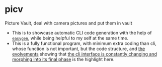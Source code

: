 # picv
Picture Vault, deal with camera pictures and put them in vault

- This is to showcase automatic CLI code generation with the help of [`easygen`](https://github.com/go-easygen/easygen), while being helpful to my self at the same time.
- This is a fully functional program, with minimum extra coding than cli, whose function is not important, but the code structure, and [the evolvements](https://github.com/suntong/picv/releases) showing that [the cli interface is constantly changing and morphing into its final phase](https://github.com/suntong/picv/commits/master) is the highlight here.
